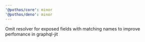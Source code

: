 ```yaml
---
'@pothos/core': minor
'@pothos/deno': minor
---
```


Omit resolver for exposed fields with matching names to improve perfomance in graphql-jit
